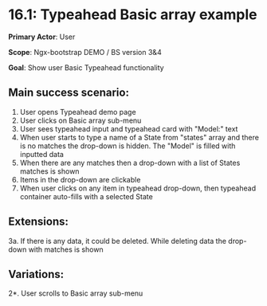 16.1: Typeahead Basic array example
===================================
**Primary Actor**: User

**Scope**: Ngx-bootstrap DEMO / BS version 3&4

**Goal**: Show user Basic Typeahead functionality

Main success scenario:
----------------------
1. User opens Typeahead demo page
2. User clicks on Basic array sub-menu
3. User sees typeahead input and typeahead card with "Model:" text
4. When user starts to type a name of a State from "states" array and there is no matches the drop-down is hidden. The "Model" is filled with inputted data
5. When there are any matches then a drop-down with a list of States matches is shown
6. Items in the drop-down are clickable
7. When user clicks on any item in typeahead drop-down, then typeahead container auto-fills with a selected State

Extensions:
-----------
3a. If there is any data, it could be deleted. While deleting data the drop-down with matches is shown

Variations:
-----------
2*. User scrolls to Basic array sub-menu
